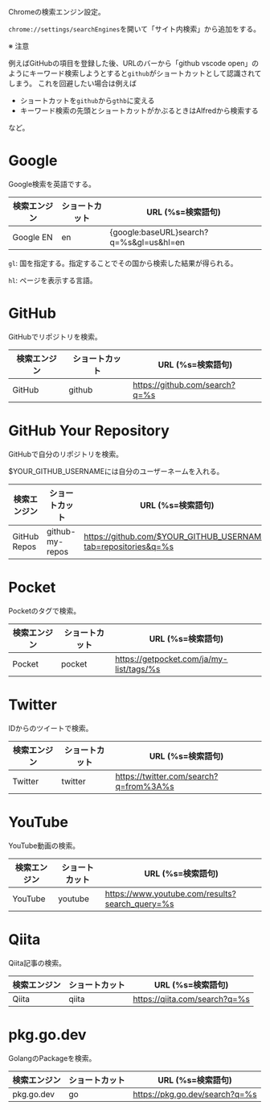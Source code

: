 Chromeの検索エンジン設定。

`chrome://settings/searchEngines`を開いて「サイト内検索」から追加をする。

※ 注意

例えばGitHubの項目を登録した後、URLのバーから「github vscode open」のようにキーワード検索しようとすると`github`がショートカットとして認識されてしまう。
これを回避したい場合は例えば

- ショートカットを`github`から`gthb`に変える
- キーワード検索の先頭とショートカットがかぶるときはAlfredから検索する

など。

# Google

Google検索を英語でする。

| 検索エンジン | ショートカット | URL (%s=検索語句) |
| -- | -- | -- |
| Google EN | en | {google:baseURL}search?q=%s&gl=us&hl=en |

`gl`: 国を指定する。指定することでその国から検索した結果が得られる。

`hl`: ページを表示する言語。

# GitHub

GitHubでリポジトリを検索。

| 検索エンジン | ショートカット | URL (%s=検索語句) |
| -- | -- | -- |
| GitHub | github | https://github.com/search?q=%s |

# GitHub Your Repository

GitHubで自分のリポジトリを検索。

$YOUR_GITHUB_USERNAMEには自分のユーザーネームを入れる。

| 検索エンジン | ショートカット | URL (%s=検索語句) |
| -- | -- | -- |
| GitHub Repos | github-my-repos | https://github.com/$YOUR_GITHUB_USERNAME?tab=repositories&q=%s |

# Pocket

Pocketのタグで検索。

| 検索エンジン | ショートカット | URL (%s=検索語句) |
| -- | -- | -- |
| Pocket | pocket | https://getpocket.com/ja/my-list/tags/%s |

# Twitter

IDからのツイートで検索。

| 検索エンジン | ショートカット | URL (%s=検索語句) |
| -- | -- | -- |
| Twitter | twitter | https://twitter.com/search?q=from%3A%s |

# YouTube

YouTube動画の検索。

| 検索エンジン | ショートカット | URL (%s=検索語句) |
| -- | -- | -- |
| YouTube | youtube | https://www.youtube.com/results?search_query=%s |

# Qiita

Qiita記事の検索。

| 検索エンジン | ショートカット | URL (%s=検索語句) |
| -- | -- | -- |
| Qiita | qiita | https://qiita.com/search?q=%s |

# pkg.go.dev

GolangのPackageを検索。

| 検索エンジン | ショートカット | URL (%s=検索語句) |
| -- | -- | -- |
| pkg.go.dev | go | https://pkg.go.dev/search?q=%s |
